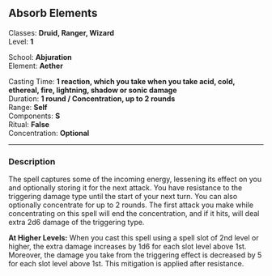 ## Absorb Elements

Classes: **Druid, Ranger, Wizard**  
Level: **1**  

School: **Abjuration**  
Element: **Aether**  

Casting Time: **1 reaction, which you take when you take acid, cold, ethereal, fire, lightning, shadow or sonic damage**  
Duration: **1 round / Concentration, up to 2 rounds**  
Range: **Self**  
Components: **S**  
Ritual: **False**  
Concentration: **Optional**  

------

### Description

The spell captures some of the incoming energy, lessening its effect on you and optionally storing it for the next attack. You have resistance to the triggering damage type until the start of your next turn. You can also optionally concentrate for up to 2 rounds. The first attack you make while concentrating on this spell will end the concentration, and if it hits, will deal extra 2d6 damage of the triggering type.

**At Higher Levels:** When you cast this spell using a spell slot of 2nd level or higher, the extra damage increases by 1d6 for each slot level above 1st. Moreover, the damage you take from the triggering effect is decreased by 5 for each slot level above 1st. This mitigation is applied after resistance.